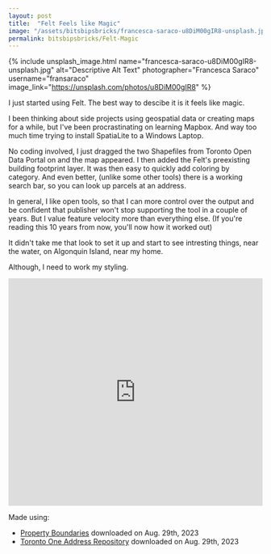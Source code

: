 ```yaml
---
layout: post
title:  "Felt Feels like Magic"
image: "/assets/bitsbipsbricks/francesca-saraco-u8DiM00gIR8-unsplash.jpg"
permalink: bitsbipsbricks/Felt-Magic
---
```


{% include unsplash_image.html 
   name="francesca-saraco-u8DiM00gIR8-unsplash.jpg" 
   alt="Descriptive Alt Text" 
   photographer="Francesca Saraco" 
   username="fransaraco" 
   image_link="https://unsplash.com/photos/u8DiM00gIR8" 
%}

I just started using Felt. The best way to descibe it is it feels like magic.

I been thinking about side projects using geospatial data or creating maps for a while, but I've been procrastinating on learning Mapbox. And way too much time trying to install SpatiaLite to a Windows Laptop.

No coding involved, I just dragged the two Shapefiles from Toronto Open Data Portal on and the map appeared. I then added the Felt's preexisting building footprint layer. It was then easy to quickly add coloring by category. And even better, (unlike some other tools) there is a working search bar, so you can look up parcels at an address. 

In general, I like open tools, so that I can more control over the output and be confident that publisher won't stop supporting the tool in a couple of years. But I value feature velocity more than everything else. (If you're reading this 10 years from now, you'll now how it worked out)

It didn't take me that look to set it up and start to see intresting things, near the water, on Algonquin Island, near my home.

Although, I need to work my styling.

<iframe width="100%" height="450" frameborder="0" title="Felt Map" src="https://felt.com/embed/map/Toronto-Property-Boundaries-Blog-Post-2023-08-29-Felt-Feels-like-Magic-JD9BaB3dIR16u1ssy9CP573D?loc=43.62224,-79.36262,14z"></iframe>



Made using:
- [Property Boundaries](https://open.toronto.ca/dataset/property-boundaries/) downloaded on Aug. 29th, 2023
- [Toronto One Address Repository](https://open.toronto.ca/dataset/address-points-municipal-toronto-one-address-repository/) downloaded on Aug. 29th, 2023